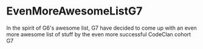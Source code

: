 # EvenMoreAwesomeListG7
In the spirit of G6's awesome list, G7 have decided to come up with an even more awesome list of stuff by the even more successful CodeClan cohort G7
